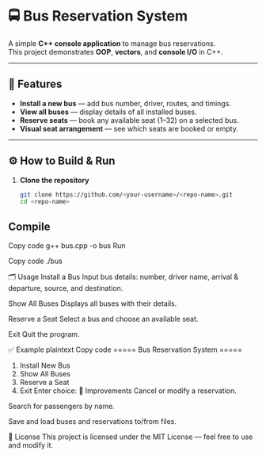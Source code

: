 # 🚍 Bus Reservation System

A simple **C++ console application** to manage bus reservations.  
This project demonstrates **OOP**, **vectors**, and **console I/O** in C++.

---

## 📑 Features

- **Install a new bus** — add bus number, driver, routes, and timings.
- **View all buses** — display details of all installed buses.
- **Reserve seats** — book any available seat (1–32) on a selected bus.
- **Visual seat arrangement** — see which seats are booked or empty.

---

## ⚙️ How to Build & Run

1. **Clone the repository**
   ```bash
   git clone https://github.com/<your-username>/<repo-name>.git
   cd <repo-name>
Compile
---------


Copy code
g++ bus.cpp -o bus
Run


Copy code
./bus


🗂️ Usage
Install a Bus
Input bus details: number, driver name, arrival & departure, source, and destination.


Show All Buses
Displays all buses with their details.


Reserve a Seat
Select a bus and choose an available seat.


Exit
Quit the program.

✅ Example
plaintext
Copy code
===== Bus Reservation System =====
1. Install New Bus
2. Show All Buses
3. Reserve a Seat
4. Exit
Enter choice:
🚀 Improvements
Cancel or modify a reservation.

Search for passengers by name.

Save and load buses and reservations to/from files.

📄 License
This project is licensed under the MIT License — feel free to use and modify it.
